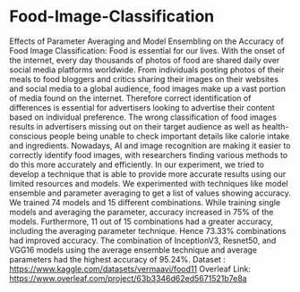 # Food-Image-Classification
Effects of Parameter Averaging and Model Ensembling on the Accuracy of Food Image Classification: Food is essential for our lives. With the onset of
the internet, every day thousands of photos of food are shared
daily over social media platforms worldwide. From individuals
posting photos of their meals to food bloggers and critics sharing
their images on their websites and social media to a global
audience, food images make up a vast portion of media found
on the internet. Therefore correct identification of differences is
essential for advertisers looking to advertise their content based
on individual preference. The wrong classification of food images
results in advertisers missing out on their target audience as
well as health-conscious people being unable to check important
details like calorie intake and ingredients. Nowadays, AI and
image recognition are making it easier to correctly identify food
images, with researchers finding various methods to do this
more accurately and efficiently. In our experiment, we tried
to develop a technique that is able to provide more accurate
results using our limited resources and models. We experimented
with techniques like model ensemble and parameter averaging
to get a list of values showing accuracy. We trained 74 models
and 15 different combinations. While training single models
and averaging the parameter, accuracy increased in 75% of the
models. Furthermore, 11 out of 15 combinations had a greater
accuracy, including the averaging parameter technique. Hence
73.33% combinations had improved accuracy. The combination
of InceptionV3, Resnet50, and VGG16 models using the average
ensemble technique and average parameters had the highest
accuracy of 95.24%.
Dataset : https://www.kaggle.com/datasets/vermaavi/food11
Overleaf Link: https://www.overleaf.com/project/63b3346d62ed5671521b7e8a
